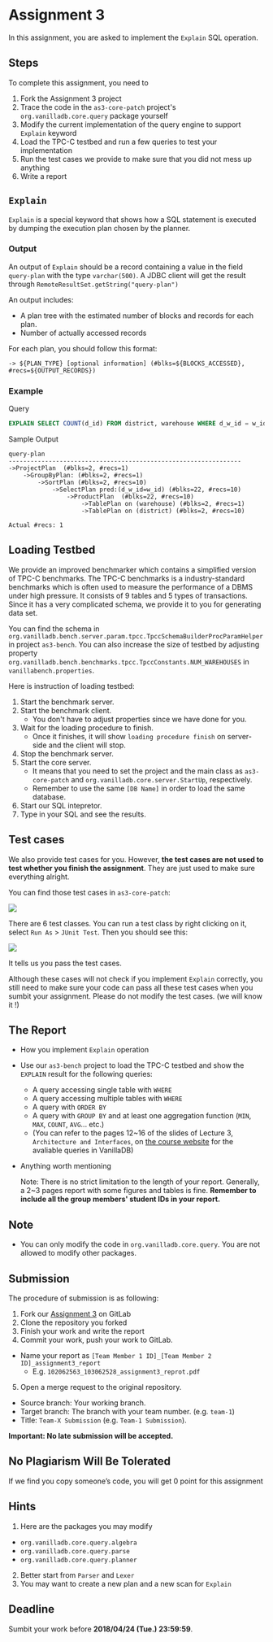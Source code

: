 # Assignment 3
In this assignment, you are asked to implement the `Explain` SQL operation.

## Steps
To complete this assignment, you need to

1. Fork the Assignment 3 project
2. Trace the code in the `as3-core-patch` project's `org.vanilladb.core.query` package yourself
3. Modify the current implementation of the query engine to support `Explain` keyword
4. Load the TPC-C testbed and run a few queries to test your implementation
5. Run the test cases we provide to make sure that you did not mess up anything
6. Write a report

## `Explain`
`Explain` is a special keyword that shows how a SQL statement is executed by dumping the execution plan chosen by the planner.

### Output

An output of `Explain` should be a record containing a value in the field `query-plan` with the type `varchar(500)`. A JDBC client will get the result through `RemoteResultSet.getString("query-plan")`

An output includes:
- A plan tree with the estimated number of blocks and records for each plan.
- Number of actually accessed records

For each plan, you should follow this format:

```
-> ${PLAN_TYPE} [optional information] (#blks=${BLOCKS_ACCESSED}, #recs=${OUTPUT_RECORDS})
```

### Example

Query
```sql
EXPLAIN SELECT COUNT(d_id) FROM district, warehouse WHERE d_w_id = w_id GROUP BY w_id
```

Sample Output
```
query-plan
----------------------------------------------------------------
->ProjectPlan  (#blks=2, #recs=1)
	->GroupByPlan: (#blks=2, #recs=1)
		->SortPlan (#blks=2, #recs=10)
			->SelectPlan pred:(d_w_id=w_id) (#blks=22, #recs=10)
				->ProductPlan  (#blks=22, #recs=10)
					->TablePlan on (warehouse) (#blks=2, #recs=1)
					->TablePlan on (district) (#blks=2, #recs=10)

Actual #recs: 1
```

## Loading Testbed

We provide an improved benchmarker which contains a simplified version of TPC-C benchmarks. The TPC-C benchmarks is a industry-standard benchmarks which is often used to measure the performance of a DBMS under high pressure. It consists of 9 tables and 5 types of transactions. Since it has a very complicated schema, we provide it to you for generating data set.

You can find the schema in `org.vanilladb.bench.server.param.tpcc.TpccSchemaBuilderProcParamHelper` in project `as3-bench`. You can also increase the size of testbed by adjusting property `org.vanilladb.bench.benchmarks.tpcc.TpccConstants.NUM_WAREHOUSES` in `vanillabench.properties`.

Here is instruction of loading testbed:

1. Start the benchmark server.
2. Start the benchmark client.
	- You don't have to adjust properties since we have done for you.
3. Wait for the loading procedure to finish.
	- Once it finishes, it will show `loading procedure finish` on server-side and the client will stop.
4. Stop the benchmark server.
5. Start the core server.
	- It means that you need to set the project and the main class as `as3-core-patch` and `org.vanilladb.core.server.StartUp`, respectively.
	- Remember to use the same `[DB Name]` in order to load the same database.
6. Start our SQL intepretor.
7. Type in your SQL and see the results.

## Test cases

We also provide test cases for you. However, **the test cases are not used to test whether you finish the assignment**. They are just used to make sure everything alright.

You can find those test cases in `as3-core-patch`:

<img src='images/001.PNG' />

There are 6 test classes. You can run a test class by right clicking on it, select `Run As` > `JUnit Test`. Then you should see this:

<img src='images/002.PNG' />

It tells us you pass the test cases.

Although these cases will not check if you implement `Explain` correctly, you still need to make sure your code can pass all these test cases when you sumbit your assignment. Please do not modify the test cases. (we will know it !)

## The Report
- How you implement `Explain` operation
- Use our `as3-bench` project to load the TPC-C testbed and show the `EXPLAIN` result for the following queries:
  - A query accessing single table with `WHERE`
  - A query accessing multiple tables with `WHERE`
  - A query with `ORDER BY`
  - A query with `GROUP BY` and at least one aggregation function (`MIN`, `MAX`, `COUNT`, `AVG`... etc.)
  - (You can refer to the pages 12~16 of the slides of Lecture 3, `Architecture and Interfaces`, on [the course website](https://nthu-datalab.github.io/db/) for the avaliable queries in VanillaDB)
- Anything worth mentioning

	Note: There is no strict limitation to the length of your report. Generally, a 2~3 pages report with some figures and tables is fine. **Remember to include all the group members' student IDs in your report.**

## Note

- You can only modify the code in `org.vanilladb.core.query`. You are not allowed to modify other packages.

## Submission

The procedure of submission is as following:

1. Fork our [Assignment 3](https://shwu10.cs.nthu.edu.tw/courses-databases-2018-spring/db18-assignment-3) on GitLab
2. Clone the repository you forked
3. Finish your work and write the report
4. Commit your work, push your work to GitLab.
  - Name your report as `[Team Member 1 ID]_[Team Member 2 ID]_assignment3_report`
    - E.g. `102062563_103062528_assignment3_reprot.pdf`
5. Open a merge request to the original repository.
  - Source branch: Your working branch.
  - Target branch: The branch with your team number. (e.g. `team-1`)
  - Title: `Team-X Submission` (e.g. `Team-1 Submission`).

**Important: No late submission will be accepted.**

## No Plagiarism Will Be Tolerated

If we find you copy someone’s code, you will get 0 point for this assignment

## Hints

1. Here are the packages you may modify
  - `org.vanilladb.core.query.algebra`
  - `org.vanilladb.core.query.parse`
  - `org.vanilladb.core.query.planner`
2. Better start from `Parser` and `Lexer`
3. You may want to create a new plan and a new scan for `Explain`

## Deadline

Sumbit your work before **2018/04/24 (Tue.) 23:59:59**.

